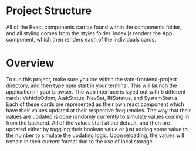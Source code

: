 # Project Structure

All of the React components can be found within the components folder, and all styling comes from the styles folder. index.js renders the App component, which then renders each of the individuals cards. 

# Overview

To run this project, make sure you are within the vatn-frontend-project directory, and then type 
npm start in your terminal. This will launch the application in your browser. The web interface is
layed out with 5 different cards: VehicleOdom, AtakStatus, NavSat, INSstatus, and SystemStatus. Each of these
cards are represented as their own react component which have their values 
updated at their respective frequencies. The way that their values are updated is done randomly currently to 
simulate values coming in from the backend. All of the values start at the default, and then are updated 
either by toggling their boolean value or just adding some value to the number to simulate the updating 
logic. Upon reloading, the values will remain in their current format due to the use of local storage. 